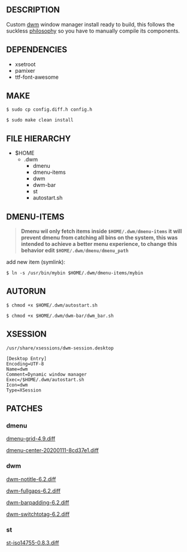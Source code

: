 ## DESCRIPTION
Custom [dwm](https://dwm.suckless.org/) window manager install ready to build, this follows the suckless [philosophy](https://suckless.org/philosophy/) so you have to manually compile its components.
## DEPENDENCIES
* xsetroot
* pamixer
* ttf-font-awesome
## MAKE
`$ sudo cp config.diff.h config.h`

`$ sudo make clean install`
## FILE HIERARCHY
- $HOME
  - .dwm
    - dmenu
    - dmenu-items
    - dwm
    - dwm-bar
    - st
    - autostart.sh
## DMENU-ITEMS
> **Dmenu wil only fetch items inside `$HOME/.dwm/dmenu-items` it will prevent dmenu from catching all bins on the system, this was intended to achieve a better menu experience, to change this behavior edit `$HOME/.dwm/dmenu/dmenu_path`**

add new item (symlink):

`$ ln -s /usr/bin/mybin $HOME/.dwm/dmenu-items/mybin`
## AUTORUN
`$ chmod +x $HOME/.dwm/autostart.sh`

`$ chmod +x $HOME/.dwm/dwm-bar/dwm_bar.sh`
## XSESSION
`/usr/share/xsessions/dwm-session.desktop`

```
[Desktop Entry]
Encoding=UTF-8
Name=dwm
Comment=Dynamic window manager
Exec=/$HOME/.dwm/autostart.sh
Icon=dwm
Type=XSession
```
## PATCHES
### dmenu
[dmenu-grid-4.9.diff](https://tools.suckless.org/dmenu/patches/grid/dmenu-grid-4.9.diff)

[dmenu-center-20200111-8cd37e1.diff](https://tools.suckless.org/dmenu/patches/center/dmenu-center-20200111-8cd37e1.diff)

### dwm
[dwm-notitle-6.2.diff](https://dwm.suckless.org/patches/notitle/dwm-notitle-6.2.diff)

[dwm-fullgaps-6.2.diff](https://dwm.suckless.org/patches/fullgaps/dwm-fullgaps-6.2.diff)

[dwm-barpadding-6.2.diff](https://dwm.suckless.org/patches/barpadding/dwm-barpadding-6.2.diff)

[dwm-switchtotag-6.2.diff](https://dwm.suckless.org/patches/switchtotag/dwm-switchtotag-6.2.diff)

### st
[st-iso14755-0.8.3.diff](https://st.suckless.org/patches/iso14755/st-iso14755-0.8.3.diff)
